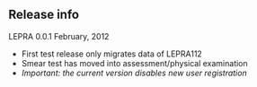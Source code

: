 ## Release info


LEPRA 0.0.1 February, 2012

* First test release only migrates data of LEPRA112
* Smear test has moved into assessment/physical examination
* _Important: the current version disables new user registration_
